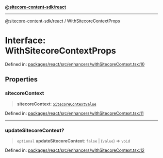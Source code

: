 [**@sitecore-content-sdk/react**](../README.md)

***

[@sitecore-content-sdk/react](../README.md) / WithSitecoreContextProps

# Interface: WithSitecoreContextProps

Defined in: [packages/react/src/enhancers/withSitecoreContext.tsx:10](https://github.com/Sitecore/xmc-jss-dev/blob/28923ef088ac4be62069deb221a0ddc7386ea85e/packages/react/src/enhancers/withSitecoreContext.tsx#L10)

## Properties

### sitecoreContext

> **sitecoreContext**: [`SitecoreContextValue`](../type-aliases/SitecoreContextValue.md)

Defined in: [packages/react/src/enhancers/withSitecoreContext.tsx:11](https://github.com/Sitecore/xmc-jss-dev/blob/28923ef088ac4be62069deb221a0ddc7386ea85e/packages/react/src/enhancers/withSitecoreContext.tsx#L11)

***

### updateSitecoreContext?

> `optional` **updateSitecoreContext**: `false` \| (`value`) => `void`

Defined in: [packages/react/src/enhancers/withSitecoreContext.tsx:12](https://github.com/Sitecore/xmc-jss-dev/blob/28923ef088ac4be62069deb221a0ddc7386ea85e/packages/react/src/enhancers/withSitecoreContext.tsx#L12)
